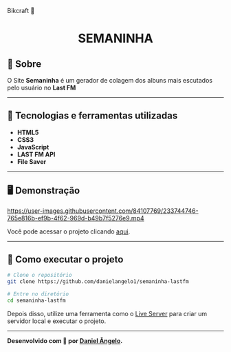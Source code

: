 Bikcraft 🚴
<h1 align="center"> SEMANINHA </h1>

## 📖 Sobre   
O Site **Semaninha** é um gerador de colagem dos albuns mais escutados pelo usuário no **Last FM**

---

## 🚀 Tecnologias e ferramentas utilizadas
- **HTML5**
- **CSS3**
- **JavaScript**
- **LAST FM API**
- **File Saver**

---

## 🖥️ Demonstração

https://user-images.githubusercontent.com/84107769/233744746-765e816b-ef9b-4f62-969d-b49b7f5276e9.mp4
 

Você pode acessar o projeto clicando [aqui](https://semaninha-lastfm.vercel.app/).

---

## 🔧 Como executar o projeto

```bash
# Clone o repositório
git clone https://github.com/danielangelo1/semaninha-lastfm

# Entre no diretório
cd semaninha-lastfm
```
Depois disso, utilize uma ferramenta como o [Live Server](https://marketplace.visualstudio.com/items?itemName=ritwickdey.LiveServer) para criar um servidor local e executar o projeto.

---

**Desenvolvido com 💛 por [Daniel Ângelo](https://github.com/danielangelo1/).**
